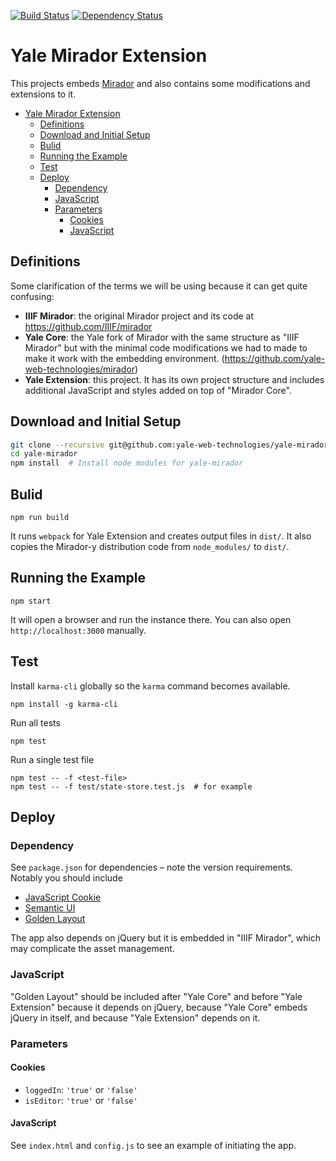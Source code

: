 [![Build Status](https://travis-ci.org/yale-web-technologies/yale-mirador.svg?branch=master)](https://travis-ci.org/yale-web-technologies/yale-mirador) [![Dependency Status](https://gemnasium.com/badges/github.com/yale-web-technologies/yale-mirador.svg)](https://gemnasium.com/github.com/yale-web-technologies/yale-mirador)

# Yale Mirador Extension
This projects embeds [Mirador](https://github.com/IIIF/mirador) and also
contains some modifications and extensions to it.

<!-- TOC -->

- [Yale Mirador Extension](#yale-mirador-extension)
  - [Definitions](#definitions)
  - [Download and Initial Setup](#download-and-initial-setup)
  - [Bulid](#bulid)
  - [Running the Example](#running-the-example)
  - [Test](#test)
  - [Deploy](#deploy)
    - [Dependency](#dependency)
    - [JavaScript](#javascript)
    - [Parameters](#parameters)
      - [Cookies](#cookies)
      - [JavaScript](#javascript-1)

<!-- /TOC -->

## Definitions
Some clarification of the terms we will be using because
it can get quite confusing:

* **IIIF Mirador**: the original Mirador project and its code at https://github.com/IIIF/mirador
* **Yale Core**: the Yale fork of Mirador with the same structure as "IIIF Mirador" but with the minimal code modifications we had to made to make it work with the embedding environment. (https://github.com/yale-web-technologies/mirador)
* **Yale Extension**: this project. It has its own project structure and includes additional JavaScript and styles added on top of "Mirador Core".

## Download and Initial Setup

```bash
git clone --recursive git@github.com:yale-web-technologies/yale-mirador.git
cd yale-mirador
npm install  # Install node modules for yale-mirador
```

## Bulid

```
npm run build
```
It runs `webpack` for Yale Extension and
creates output files in `dist/`.
It also copies the Mirador-y distribution code from `node_modules/` to `dist/`.

## Running the Example
```
npm start
```

It will open a browser and run the instance there. You can also
open `http://localhost:3000` manually.

## Test

Install `karma-cli` globally so the `karma` command becomes available.
```
npm install -g karma-cli
```

Run all tests
```
npm test
```

Run a single test file
```
npm test -- -f <test-file>
npm test -- -f test/state-store.test.js  # for example
```

## Deploy

### Dependency
See `package.json` for dependencies &ndash; note the version requirements. Notably you should include
* [JavaScript Cookie](https://github.com/js-cookie/js-cookie)
* [Semantic UI](http://semantic-ui.com/)
* [Golden Layout](https://www.golden-layout.com/)

The app also depends on jQuery but it is embedded in "IIIF
Mirador", which may complicate the asset management.

### JavaScript
"Golden Layout" should be included after "Yale Core" and before "Yale Extension"
because it depends on jQuery, because "Yale Core" embeds jQuery in itself,
and because "Yale Extension" depends on it.

### Parameters

#### Cookies

* `loggedIn`: `'true'` or `'false'`
* `isEditor`: `'true'` or `'false'`

#### JavaScript

See `index.html` and `config.js` to see an example of initiating the app.
